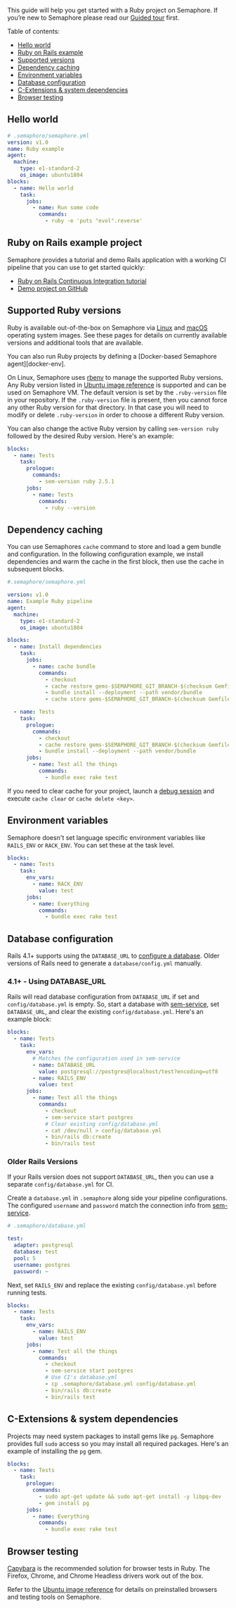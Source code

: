 This guide will help you get started with a Ruby project on Semaphore.
If you’re new to Semaphore please read our
[Guided tour](https://docs.semaphoreci.com/article/77-getting-started) first.

Table of contents:

- [Hello world](#hello-world)
- [Ruby on Rails example](#ruby-on-rails-example-project)
- [Supported versions](#supported-ruby-versions)
- [Dependency caching](#dependency-caching)
- [Environment variables](#environment-variables)
- [Database configuration](#database-configuration)
- [C-Extensions & system dependencies](#c-extensions-system-dependencies)
- [Browser testing](#browser-testing)

## Hello world

```yaml
# .semaphore/semaphore.yml
version: v1.0
name: Ruby example
agent:
  machine:
    type: e1-standard-2
    os_image: ubuntu1804
blocks:
  - name: Hello world
    task:
      jobs:
        - name: Run some code
          commands:
            - ruby -e 'puts "evol".reverse'
```


## Ruby on Rails example project

Semaphore provides a tutorial and demo Rails application with a working
CI pipeline that you can use to get started quickly:

- [Ruby on Rails Continuous Integration tutorial][rails-tutorial]
- [Demo project on GitHub][rails-demo-project]

## Supported Ruby versions

Ruby is available out-of-the-box on Semaphore via [Linux][ubuntu-ruby]
and [macOS][macos-ruby] operating system images. See these pages for
details on currently available versions and additional tools that are available.

You can also run Ruby projects by defining a [Docker-based Semaphore
agent][docker-env].

On Linux, Semaphore uses [rbenv](https://github.com/rbenv/rbenv) to manage the supported
Ruby versions. Any Ruby version listed in
[Ubuntu image reference][ubuntu-ruby]
is supported and can be used on Semaphore VM. The default version is set by the
`.ruby-version` file in your repository. If the `.ruby-version` file is present,
then you cannot force any other Ruby version for that directory. In that case
you will need to modify or delete `.ruby-version` in order to choose a different
Ruby version.

You can also change the active Ruby version by calling `sem-version ruby`
followed by the desired Ruby version. Here's an example:

``` yaml
blocks:
  - name: Tests
    task:
      prologue:
        commands:
          - sem-version ruby 2.5.1
      jobs:
        - name: Tests
          commands:
            - ruby --version
```

## Dependency caching

You can use Semaphores `cache` command to store and load a gem bundle
and configuration. In the following configuration example, we install
dependencies and warm the cache in the first block, then use the cache
in subsequent blocks.

``` yaml
#.semaphore/semaphore.yml

version: v1.0
name: Example Ruby pipeline
agent:
  machine:
    type: e1-standard-2
    os_image: ubuntu1804

blocks:
  - name: Install dependencies
    task:
      jobs:
        - name: cache bundle
          commands:
            - checkout
            - cache restore gems-$SEMAPHORE_GIT_BRANCH-$(checksum Gemfile.lock),gems-$SEMAPHORE_GIT_BRANCH,gems-master
            - bundle install --deployment --path vendor/bundle
            - cache store gems-$SEMAPHORE_GIT_BRANCH-$(checksum Gemfile.lock) vendor/bundle

  - name: Tests
    task:
      prologue:
        commands:
          - checkout
          - cache restore gems-$SEMAPHORE_GIT_BRANCH-$(checksum Gemfile.lock)
          - bundle install --deployment --path vendor/bundle
      jobs:
        - name: Test all the things
          commands:
            - bundle exec rake test
```

If you need to clear cache for your project, launch a
[debug session](https://docs.semaphoreci.com/article/75-debugging-with-ssh-access)
and execute `cache clear` or `cache delete <key>`.

## Environment variables

Semaphore doesn't set language specific environment variables like
`RAILS_ENV` or `RACK_ENV`. You can set these at the task level.

``` yaml
blocks:
  - name: Tests
    task:
      env_vars:
        - name: RACK_ENV
          value: test
      jobs:
        - name: Everything
          commands:
            - bundle exec rake test
```

## Database configuration

Rails 4.1+ supports using the `DATABASE_URL` to [configure a
database][rails-database-configuration]. Older versions of Rails need
to generate a `database/config.yml` manually.

### 4.1+ - Using DATABASE_URL

Rails will read database configuration from `DATABASE_URL` if set and
`config/database.yml` is empty. So, start a database with
[sem-service][sem-service], set `DATABASE_URL`, and clear the
existing `config/database.yml`. Here's an example block:

``` yaml
blocks:
  - name: Tests
    task:
      env_vars:
        # Matches the configuration used in sem-service
        - name: DATABASE_URL
          value: postgresql://postgres@localhost/test?encoding=utf8
        - name: RAILS_ENV
          value: test
      jobs:
        - name: Test all the things
          commands:
            - checkout
            - sem-service start postgres
            # Clear existing config/database.yml
            - cat /dev/null > config/database.yml
            - bin/rails db:create
            - bin/rails test
```

### Older Rails Versions

If your Rails version does not support `DATABASE_URL`, then you can
use a separate `config/database.yml` for CI.

Create a `database.yml` in `.semaphore` along side your pipeline
configurations. The configured `username` and `password` match the
connection info from [sem-service][sem-service].

``` yaml
# .semaphore/database.yml

test:
  adapter: postgresql
  database: test
  pool: 5
  username: postgres
  password: ~
```

Next, set `RAILS_ENV` and replace the existing `config/database.yml`
before running tests.

``` yaml
blocks:
  - name: Tests
    task:
      env_vars:
        - name: RAILS_ENV
          value: test
      jobs:
        - name: Test all the things
          commands:
            - checkout
            - sem-service start postgres
            # Use CI's database.yml
            - cp .semaphore/database.yml config/database.yml
            - bin/rails db:create
            - bin/rails test
```

## C-Extensions & system dependencies

Projects may need system packages to install gems like `pg`. Semaphore provides
full `sudo` access so you may install all required packages. Here's an
example of installing the `pg` gem.

``` yaml
blocks:
  - name: Tests
    task:
      prologue:
        commands:
          - sudo apt-get update && sudo apt-get install -y libpq-dev
          - gem install pg
      jobs:
        - name: Everything
          commands:
            - bundle exec rake test
```

## Browser testing

[Capybara](http://teamcapybara.github.io/capybara) is the recommended
solution for browser tests in Ruby. The Firefox, Chrome, and Chrome Headless
drivers work out of the box.

Refer to the [Ubuntu image reference](https://docs.semaphoreci.com/article/32-ubuntu-1804-image)
for details on preinstalled browsers and testing tools on Semaphore.

[rails-tutorial]: https://docs.semaphoreci.com/article/99-rails-continuous-integration
[rails-demo-project]: https://github.com/semaphoreci-demos/semaphore-demo-ruby-rails
[browser-ref]: https://docs.semaphoreci.com/article/32-ubuntu-1804-image#browsers-and-headless-browser-testing
[sem-service]: https://docs.semaphoreci.com/article/132-sem-service-managing-databases-and-services-on-linux
[rails-database-configuration]: https://guides.rubyonrails.org/configuring.html#configuring-a-database
[rails-guide]: https://docs.semaphoreci.com/article/99-rails-continuous-integration
[ubuntu-ruby]: https://docs.semaphoreci.com/article/32-ubuntu-1804-image#ruby
[macos-ruby]: https://docs.semaphoreci.com/article/120-macos-mojave-image#ruby
